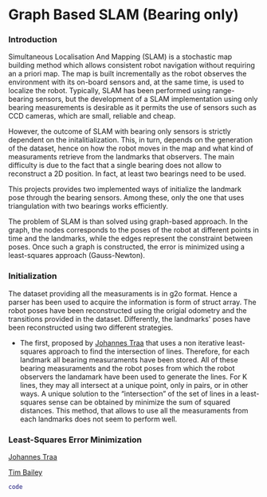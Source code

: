 # Graph Based SLAM (Bearing only)

### Introduction

Simultaneous Localisation And Mapping (SLAM) is a stochastic map building method which allows consistent robot navigation without requiring an a priori map. The map is built incrementally as the robot observes the environment with its on-board sensors and, at the same time, is used to localize the robot. Typically, SLAM has been performed using range-bearing sensors, but the development of a SLAM implementation using only bearing measurements is desirable as it permits the use of sensors such as CCD cameras, which are small, reliable and cheap.

However, the outcome of SLAM with bearing only sensors is strictly dependent on the initalitialization. This, in turn, depends on the generation of the dataset, hence on how the robot moves in the map and what kind of measuraments retrieve from the landmarks that observers. The main difficulty is due to the fact that a single bearing does not allow to reconstruct a 2D position. In fact, at least two bearings need to be used.

This projects provides two implemented ways of initialize the landmark pose through the bearing sensors. Among these, only the one that uses triangulation with two bearings works efficiently. 

The problem of SLAM is than solved using graph-based approach. In the graph, the nodes corresponds to the poses of the robot at different points in time and the landmarks, while the edges represent the constraint between poses. Once such a graph is constructed, the error is minimized using a least-squares approach (Gauss-Newton).

### Initialization

The dataset providing all the measuraments is in g2o format. Hence a parser has been used to acquire the information is form of struct array. The robot poses have been reconstructed using the origial odometry and the transitions provided in the dataset. Differently, the landmarks' poses have been reconstructed using two different strategies.

- The first, proposed by [Johannes Traa](http://cal.cs.illinois.edu/~johannes/research/LS_line_intersect.pdf) that uses a non iterative least-squares approach to find the intersection of lines. Therefore, for each landmark all bearing measuraments have been stored. All of these bearing measuraments and the robot poses from which the robot observers the landamark have been used to generate the lines. For K lines, they may all intersect at a unique point, only in pairs, or in other ways. A unique solution to the “intersection” of the set of lines in a least-squares sense can be obtained by minimize the sum of squared distances. This method, that allows to use all the measuraments from each landmarks does not seem to perform well.

### Least-Squares Error Minimization

[Johannes Traa](http://cal.cs.illinois.edu/~johannes/research/LS_line_intersect.pdf)

[Tim Bailey](http://www-personal.acfr.usyd.edu.au/tbailey/papers/icra03.pdf)

```matlab
code
```
